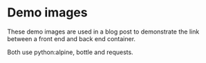 Demo images
===========

These demo images are used in a blog post to demonstrate the link between a front end and back end container.

Both use python:alpine, bottle and requests.
